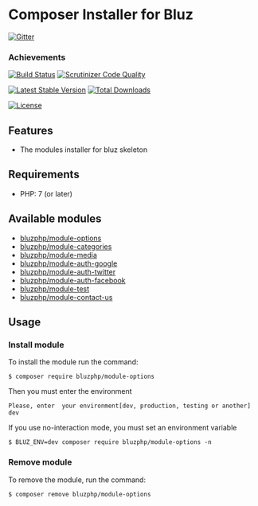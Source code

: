 # Composer Installer for Bluz

[![Gitter](https://badges.gitter.im/Join%20Chat.svg)](https://gitter.im/bluzphp/main)

### Achievements

[![Build Status](https://travis-ci.org/bluzphp/composer-plugin.svg?branch=master)](https://travis-ci.org/bluzphp/composer-plugin)
[![Scrutinizer Code Quality](https://scrutinizer-ci.com/g/bluzphp/composer-plugin/badges/quality-score.png?b=master)](https://scrutinizer-ci.com/g/bluzphp/composer-plugin/?branch=master)

[![Latest Stable Version](https://poser.pugx.org/bluzphp/composer-plugin/v/stable)](https://packagist.org/packages/bluzphp/composer-plugin)
[![Total Downloads](https://poser.pugx.org/bluzphp/composer-plugin/downloads)](https://packagist.org/packages/bluzphp/composer-plugin)

[![License](https://poser.pugx.org/bluzphp/composer-plugin/license)](https://packagist.org/packages/bluzphp/composer-plugin)

Features
-------------------------
* The modules installer for bluz skeleton

Requirements
-------------------------
* PHP: 7 (or later)

Available modules
-------------------------
* [bluzphp/module-options](https://github.com/bluzphp/module-options)
* [bluzphp/module-categories](https://github.com/bluzphp/module-categories)
* [bluzphp/module-media](https://github.com/bluzphp/module-media)
* [bluzphp/module-auth-google](https://github.com/bluzphp/module-auth-google)
* [bluzphp/module-auth-twitter](https://github.com/bluzphp/module-auth-twitter)
* [bluzphp/module-auth-facebook](https://github.com/bluzphp/module-auth-facebook)
* [bluzphp/module-test](https://github.com/bluzphp/module-test)
* [bluzphp/module-contact-us](https://github.com/bluzphp/module-contact-us)

Usage
-------------------------
### Install module
To install the module run the command:
  

    $ composer require bluzphp/module-options

Then you must enter the environment


    Please, enter  your environment[dev, production, testing or another] dev



If you use no-interaction mode, you must set an environment variable
  

    $ BLUZ_ENV=dev composer require bluzphp/module-options -n


### Remove module
To remove the module, run the command:
    

    $ composer remove bluzphp/module-options




    
